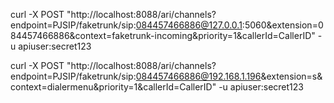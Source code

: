 

curl -X POST "http://localhost:8088/ari/channels?endpoint=PJSIP/faketrunk/sip:084457466886@127.0.0.1:5060&extension=084457466886&context=faketrunk-incoming&priority=1&callerId=CallerID" -u apiuser:secret123

curl -X POST "http://localhost:8088/ari/channels?endpoint=PJSIP/faketrunk/sip:084457466886@192.168.1.196&extension=s&context=dialermenu&priority=1&callerId=CallerID" -u apiuser:secret123
